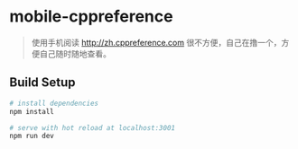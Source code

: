 # mobile-cppreference

> 使用手机阅读 http://zh.cppreference.com 很不方便，自己在撸一个，方便自己随时随地查看。

## Build Setup

``` bash
# install dependencies
npm install

# serve with hot reload at localhost:3001
npm run dev

